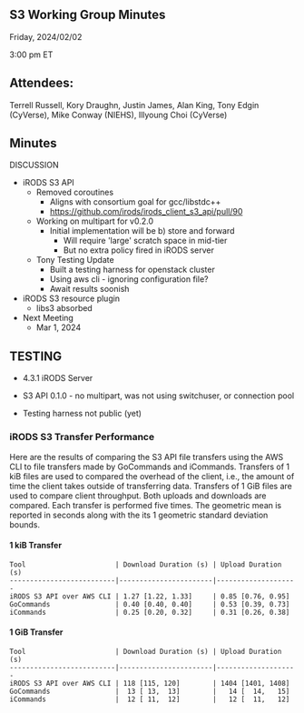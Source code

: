 ## S3 Working Group Minutes

Friday, 2024/02/02

3:00 pm ET

## Attendees:

Terrell Russell, Kory Draughn, Justin James, Alan King, Tony Edgin (CyVerse), Mike Conway (NIEHS), Illyoung Choi (CyVerse)

## Minutes

DISCUSSION

 - iRODS S3 API
   - Removed coroutines
     - Aligns with consortium goal for gcc/libstdc++
     - https://github.com/irods/irods_client_s3_api/pull/90
   - Working on multipart for v0.2.0
     - Initial implementation will be b) store and forward
       - Will require 'large' scratch space in mid-tier
       - But no extra policy fired in iRODS server
   - Tony Testing Update
     - Built a testing harness for openstack cluster
     - Using aws cli - ignoring configuration file?
     - Await results soonish
 - iRODS S3 resource plugin
   - libs3 absorbed
 - Next Meeting
   - Mar 1, 2024

## TESTING

- 4.3.1 iRODS Server
- S3 API 0.1.0 - no multipart, was not using switchuser, or connection pool

- Testing harness not public (yet)

### iRODS S3 Transfer Performance

Here are the results of comparing the S3 API file transfers using the AWS CLI to file transfers made by GoCommands and iCommands. Transfers of 1 kiB files are used to compared the overhead of the client, i.e., the amount of time the client takes outside of transferring data. Transfers of 1 GiB files are used to compare client throughput. Both uploads and downloads are compared. Each transfer is performed five times. The geometric mean is reported in seconds along with the its 1 geometric standard deviation bounds.


#### 1 kiB Transfer

```
Tool                      | Download Duration (s) | Upload Duration (s)
--------------------------|-----------------------|--------------------
iRODS S3 API over AWS CLI | 1.27 [1.22, 1.33]     | 0.85 [0.76, 0.95]
GoCommands                | 0.40 [0.40, 0.40]     | 0.53 [0.39, 0.73]
iCommands                 | 0.25 [0.20, 0.32]     | 0.31 [0.26, 0.38]
```

#### 1 GiB Transfer

```
Tool                      | Download Duration (s) | Upload Duration (s)
--------------------------|-----------------------|--------------------
iRODS S3 API over AWS CLI | 118 [115, 120]        | 1404 [1401, 1408]
GoCommands                |  13 [ 13,  13]        |   14 [  14,   15]
iCommands                 |  12 [ 11,  12]        |   12 [  11,   12]
```
